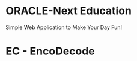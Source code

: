 # ORACLE-Next Education
Simple Web Application to Make Your Day Fun!
<h1>EC - EncoDecode</h1>
<h3></h3>
<p></p>
<p></p>
